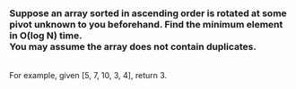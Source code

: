 ### Suppose an array sorted in ascending order is rotated at some pivot unknown to you beforehand. Find the minimum element in O(log N) time. <br> You may assume the array does not contain duplicates.
<br>
For example, given [5, 7, 10, 3, 4], return 3.